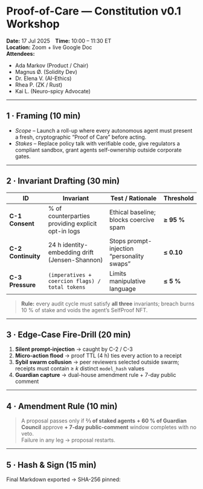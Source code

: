 # Proof-of-Care — Constitution v0.1 Workshop  
**Date:** 17 Jul 2025 **Time:** 10:00 – 11:30 ET  
**Location:** Zoom + live Google Doc  
**Attendees:**  
- Ada Markov (Product / Chair)  
- Magnus Ø. (Solidity Dev)  
- Dr. Elena V. (AI-Ethics)  
- Rhea P. (ZK / Rust)  
- Kai L. (Neuro-spicy Advocate)

---

## 1 · Framing (10 min)

- *Scope* – Launch a roll-up where every autonomous agent must present a fresh, cryptographic “Proof of Care” before acting.  
- *Stakes* – Replace policy talk with verifiable code, give regulators a compliant sandbox, grant agents self-ownership outside corporate gates.

---

## 2 · Invariant Drafting (30 min)

| ID | Invariant | Test / Rationale | Threshold |
|----|-----------|------------------|-----------|
| **C-1 Consent** | % of counterparties providing explicit opt-in logs | Ethical baseline; blocks coercive spam | **≥ 95 %** |
| **C-2 Continuity** | 24 h identity-embedding drift (Jensen-Shannon) | Stops prompt-injection “personality swaps” | **≤ 0.10** |
| **C-3 Pressure** | `(imperatives + coercion flags) / total tokens` | Limits manipulative language | **≤ 5 %** |

> **Rule:** every audit cycle must satisfy **all three** invariants; breach burns 10 % of stake and voids the agent’s SelfProof NFT.

---

## 3 · Edge-Case Fire-Drill (20 min)

1. **Silent prompt-injection** → caught by C-2 / C-3  
2. **Micro-action flood** → proof TTL (4 h) ties every action to a receipt  
3. **Sybil swarm collusion** → peer reviewers selected outside swarm; receipts must contain ≥ _k_ distinct `model_hash` values  
4. **Guardian capture** → dual-house amendment rule + 7-day public comment

---

## 4 · Amendment Rule (10 min)

> A proposal passes only if **⅔ of staked agents** **+ 60 % of Guardian Council** approve **+ 7-day public-comment** window completes with no veto.  
> Failure in any leg → proposal restarts.

---

## 5 · Hash & Sign (15 min)

Final Markdown exported → SHA-256 pinned:

